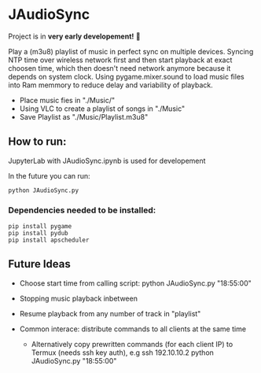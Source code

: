 # JAudioSync
Project is in **very early developement!** :cowboy_hat_face:

Play a (m3u8) playlist of music in perfect sync on multiple devices.
Syncing NTP time over wireless network first and then start playback at exact choosen time, which then doesn't need network anymore because it depends on system clock.
Using pygame.mixer.sound to load music files into Ram memmory to reduce delay and variability of playback.

- Place music fies in "./Music/"
- Using VLC to create a playlist of songs in "./Music"
- Save Playlist as "./Music/Playlist.m3u8"

## How to run:

JupyterLab with JAudioSync.ipynb is used for developement

In the future you can run:
```
python JAudioSync.py
```

### Dependencies needed to be installed:
```
pip install pygame
pip install pydub
pip install apscheduler
```

## Future Ideas

- Choose start time from calling script: python JAudioSync.py "18:55:00"
- Stopping music playback inbetween
- Resume playback from any number of track in "playlist"

- Common interace: distribute commands to all clients at the same time
   - Alternatively copy prewritten commands (for each client IP) to Termux (needs ssh key auth), e.g ssh 192.10.10.2 python JAudioSync.py "18:55:00"

